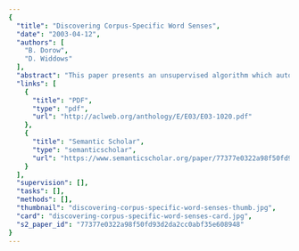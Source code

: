 ```yaml
---
{
  "title": "Discovering Corpus-Specific Word Senses",
  "date": "2003-04-12",
  "authors": [
    "B. Dorow",
    "D. Widdows"
  ],
  "abstract": "This paper presents an unsupervised algorithm which automatically discovers word senses from text. The algorithm is based on a graph model representing words and relationships between them. Sense clusters are iteratively computed by clustering the local graph of similar words around an ambiguous word. Discrimination against previously extracted sense clusters enables us to discover new senses. We use the same data for both recognising and resolving ambiguity.",
  "links": [
    {
      "title": "PDF",
      "type": "pdf",
      "url": "http://aclweb.org/anthology/E/E03/E03-1020.pdf"
    },
    {
      "title": "Semantic Scholar",
      "type": "semanticscholar",
      "url": "https://www.semanticscholar.org/paper/77377e0322a98f50fd93d2da2cc0abf35e608948"
    }
  ],
  "supervision": [],
  "tasks": [],
  "methods": [],
  "thumbnail": "discovering-corpus-specific-word-senses-thumb.jpg",
  "card": "discovering-corpus-specific-word-senses-card.jpg",
  "s2_paper_id": "77377e0322a98f50fd93d2da2cc0abf35e608948"
}
---
```


